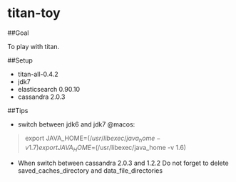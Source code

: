 titan-toy
=========


##Goal

To play with titan.

##Setup
- titan-all-0.4.2
- jdk7
- elasticsearch 0.90.10
- cassandra 2.0.3


##Tips
 - switch between jdk6 and jdk7 @macos:

> export JAVA_HOME=$(/usr/libexec/java_home -v 1.7)
export JAVA_HOME=$(/usr/libexec/java_home -v 1.6)

 - When switch between cassandra 2.0.3 and 1.2.2
Do not forget to delete saved_caches_directory and data_file_directories
